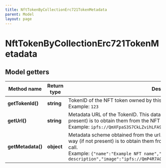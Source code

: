 ```yaml
---
title: NftTokenByCollectionErc721TokenMetadata
parent: Model
layout: page
---
```


# NftTokenByCollectionErc721TokenMetadata

## Model getters

Method name | Return type | Description | Notes
------------ | ------------- | ------------- | -------------
**getTokenId()** | **string** | TokenID of the NFT token owned by this address. <br>Example: `123` | [optional]
**getUrl()** | **string** | Metadata URL of the TokenID. This data don't have to be present, safest way (if not present) is to obtain them from the NFT Contract.tokenURI() method call. <br>Example: `ipfs://QmXFpaS3S7CkLZvihLFA9JbawKdqhjg8dJeDkPntmkD2Pc` | [optional]
**getMetadata()** | **object** | Metadata scheme obtained from the url. This data don't have to be present, safest way (if not present) is to obtain them from the NFT Contract.tokenURI() method call. <br>Example: `{"name":"Example NFT name","description":"Example NFT description","image":"ipfs://QmP4R7ACZ7JRQ6sLdmnPHqjWEXxzdnPvhAV2f6RnQ8uxJ6"}` | [optional]

